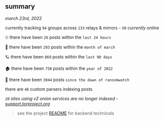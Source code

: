 
## summary
_march 23rd, 2022_

currently tracking `94` groups across `133` relays & mirrors - _`50` currently online_

⏲ there have been `26` posts within the `last 24 hours`

🦈 there have been `203` posts within the `month of march`

🪐 there have been `869` posts within the `last 90 days`

🏚 there have been `758` posts within the `year of 2022`

🦕 there have been `3044` posts `since the dawn of ransomwatch`

there are `46` custom parsers indexing posts

_`20` sites using v2 onion services are no longer indexed - [support.torproject.org](https://support.torproject.org/onionservices/v2-deprecation/)_

> see the project [README](https://github.com/thetanz/ransomwatch#ransomwatch--) for backend technicals
